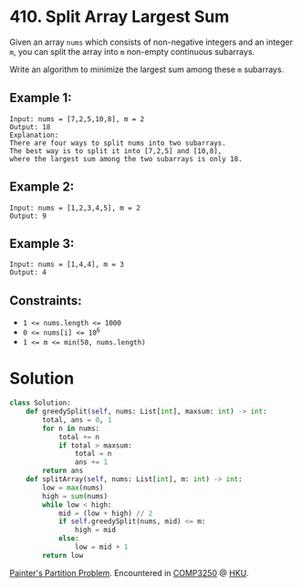 # 410. Split Array Largest Sum

Given an array `nums` which consists of non-negative integers and an integer `m`, you can split the array into `m` non-empty continuous subarrays.

Write an algorithm to minimize the largest sum among these `m` subarrays.

## Example 1:
```
Input: nums = [7,2,5,10,8], m = 2
Output: 18
Explanation:
There are four ways to split nums into two subarrays.
The best way is to split it into [7,2,5] and [10,8],
where the largest sum among the two subarrays is only 18.
```

## Example 2:
```
Input: nums = [1,2,3,4,5], m = 2
Output: 9
```

## Example 3:
```
Input: nums = [1,4,4], m = 3
Output: 4
```

## Constraints:
- `1 <= nums.length <= 1000`
- <code>0 <= nums[i] <= 10<sup>6</sup></code>
- `1 <= m <= min(50, nums.length)`

# Solution
```python
class Solution:
    def greedySplit(self, nums: List[int], maxsum: int) -> int:
        total, ans = 0, 1
        for n in nums:
            total += n
            if total > maxsum:
                total = n
                ans += 1
        return ans
    def splitArray(self, nums: List[int], m: int) -> int:
        low = max(nums)
        high = sum(nums)
        while low < high:
            mid = (low + high) // 2
            if self.greedySplit(nums, mid) <= m:
                high = mid
            else:
                low = mid + 1
        return low
```
[Painter's Partition Problem](https://www.geeksforgeeks.org/painters-partition-problem-set-2/). Encountered in [COMP3250](https://www.cs.hku.hk/index.php/programmes/course-offered?infile=2020/comp3250.html 'COMP3250 Design and analysis of algorithms [Section 2B, 2020]') @ [HKU](https://hku.hk). 
